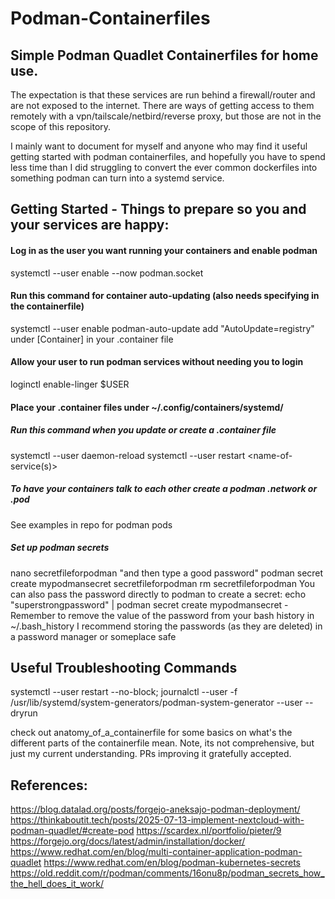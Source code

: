 # Podman-Containerfiles
## Simple Podman Quadlet Containerfiles for home use.
The expectation is that these services are run behind a firewall/router and are not exposed to the internet.
There are ways of getting access to them remotely with a vpn/tailscale/netbird/reverse proxy, but those are not in the scope of this repository.

I mainly want to document for myself and anyone who may find it useful getting started with podman containerfiles, and hopefully you have to spend less time than I did struggling to convert the ever common dockerfiles into something podman can turn into a systemd service.

## Getting Started - Things to prepare so you and your services are happy:

#### Log in as the user you want running your containers and enable podman
systemctl --user enable --now podman.socket

#### Run this command for container auto-updating (also needs specifying in the containerfile)
systemctl --user enable podman-auto-update
add "AutoUpdate=registry" under [Container] in your .container file

#### Allow your user to run podman services without needing you to login
loginctl enable-linger $USER

#### Place your .container files under ~/.config/containers/systemd/

##### Run this command when you update or create a .container file
systemctl --user daemon-reload
systemctl --user restart <name-of-service(s)>

##### To have your containers talk to each other create a podman .network or .pod
See examples in repo for podman pods

##### Set up podman secrets
nano secretfileforpodman "and then type a good password"
podman secret create mypodmansecret secretfileforpodman
rm secretfileforpodman
You can also pass the password directly to podman to create a secret:
echo "superstrongpassword" | podman secret create mypodmansecret -
Remember to remove the value of the password from your bash history in ~/.bash_history
I recommend storing the passwords (as they are deleted) in a password manager or someplace safe

## Useful Troubleshooting Commands
systemctl --user restart <name-of-service> --no-block; journalctl --user -f
/usr/lib/systemd/system-generators/podman-system-generator --user --dryrun

check out anatomy_of_a_containerfile for some basics on what's the different parts of the containerfile mean. Note, its not comprehensive, but just my current understanding. PRs improving it gratefully accepted.

## References:
https://blog.datalad.org/posts/forgejo-aneksajo-podman-deployment/
https://thinkaboutit.tech/posts/2025-07-13-implement-nextcloud-with-podman-quadlet/#create-pod
https://scardex.nl/portfolio/pieter/9
https://forgejo.org/docs/latest/admin/installation/docker/
https://www.redhat.com/en/blog/multi-container-application-podman-quadlet
https://www.redhat.com/en/blog/podman-kubernetes-secrets
https://old.reddit.com/r/podman/comments/16onu8p/podman_secrets_how_the_hell_does_it_work/
